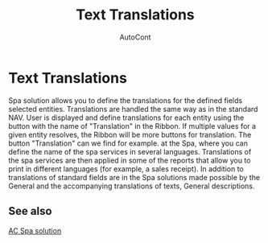 ﻿---
    title: "Text Translations"
    author: AutoCont
    ms.date: 04/30/2018
    ms.topic: article
    ms.prod: dynamics-nav-2017
    ms.contentlocale: en
    ms.lasthandoff: 04/30/2018
---

# Text Translations

Spa solution allows you to define the translations for the defined fields selected entities. Translations are handled the same way as in the standard NAV. 
User is displayed and define translations for each entity using the button with the name of "Translation" in the Ribbon.
If multiple values for a given entity resolves, the Ribbon will be more buttons for translation.
The button "Translation" can we find for example. at the Spa, where you can define the name of the spa services in several languages. Translations of the spa services are then applied in some of the reports that allow you to print in different languages (for example, a sales receipt).
In addition to translations of standard fields are in the Spa solutions made possible by the General and the accompanying translations of texts, General descriptions. 



## <a name="see-also"></a>See also
[AC Spa solution](ac-spa-solution.md)